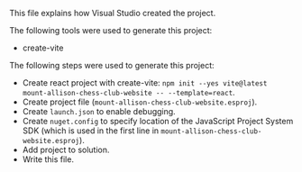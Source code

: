 This file explains how Visual Studio created the project.

The following tools were used to generate this project:
- create-vite

The following steps were used to generate this project:
- Create react project with create-vite: `npm init --yes vite@latest mount-allison-chess-club-website -- --template=react`.
- Create project file (`mount-allison-chess-club-website.esproj`).
- Create `launch.json` to enable debugging.
- Create `nuget.config` to specify location of the JavaScript Project System SDK (which is used in the first line in `mount-allison-chess-club-website.esproj`).
- Add project to solution.
- Write this file.
